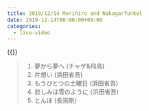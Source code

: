 ```yaml
---
title: 2019/12/14 Morihiro and Nakagarfunkel
date: 2019-12-14T00:00:00+09:00
categories:
  - live-video
---
```


{{<youtube OM4D4Tb8Z9Y>}}

> 1. 夢から夢へ (チャゲ&飛鳥)  
> 2. 片想い (浜田省吾)
> 3. もうひとつの土曜日 (浜田省吾)  
> 4. 悲しみは雪のように (浜田省吾)
> 5. とんぼ (長渕剛)


